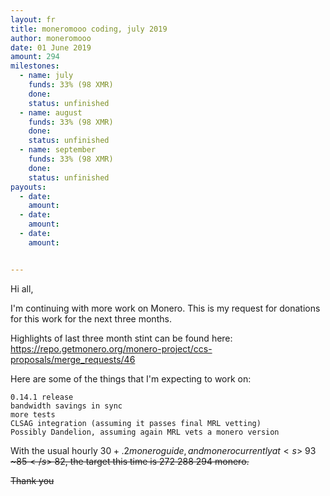 ```yaml
---
layout: fr
title: moneromooo coding, july 2019
author: moneromooo
date: 01 June 2019
amount: 294
milestones:
  - name: july
    funds: 33% (98 XMR)
    done:
    status: unfinished
  - name: august
    funds: 33% (98 XMR)
    done:
    status: unfinished
  - name: september
    funds: 33% (98 XMR)
    done:
    status: unfinished
payouts:
  - date:
    amount:
  - date:
    amount:
  - date:
    amount:


---
```


Hi all,

I'm continuing with more work on Monero. This is my request for donations for this work for the next three months.

Highlights of last three month stint can be found here:
https://repo.getmonero.org/monero-project/ccs-proposals/merge_requests/46

Here are some of the things that I'm expecting to work on:

    0.14.1 release
    bandwidth savings in sync
    more tests
    CLSAG integration (assuming it passes final MRL vetting)
    Possibly Dandelion, assuming again MRL vets a monero version

With the usual hourly $30 + .2 monero guide, and monero currently at <s>~$93</s> <s>~$85</s> ~$82, the target this time is <s>272</s> <s>288</s> 294 monero.

Thank you
